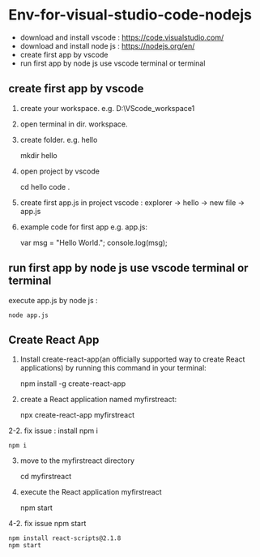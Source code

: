 # Env-for-visual-studio-code-nodejs
 - download and install vscode : https://code.visualstudio.com/
 - download and install node js : https://nodejs.org/en/
 - create first app by vscode
 - run first app by node js use vscode terminal or terminal
 
## create first app by vscode
 1. create your workspace. e.g. D:\VScode_workspace1
 2. open terminal in dir. workspace.
 3. create folder. e.g. hello
 
    mkdir hello
    
 4. open project by vscode
 
    cd hello
    code .
    
 5. create first app.js in project
     vscode : explorer -> hello -> new file -> app.js
 6. example code for first app e.g. app.js:
 
    var msg = "Hello World.";
    console.log(msg);
    
 
## run first app by node js use vscode terminal or terminal
execute app.js by node js :
    
    node app.js

## Create React App
1. Install create-react-app(an officially supported way to create React applications) by running this command in your terminal:
    
    npm install -g create-react-app
    
2. create a React application named myfirstreact:

    npx create-react-app myfirstreact
    
2-2. fix issue : install npm i
    
    npm i
    
3. move to the myfirstreact directory

    cd myfirstreact
    
4. execute the React application myfirstreact
    
    npm start
    
4-2. fix issue npm start 
    
    npm install react-scripts@2.1.8
    npm start
    
